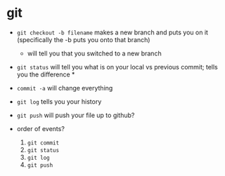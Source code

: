 # git

* `git checkout -b filename` makes a new branch and puts you on it (specifically the -b puts you onto that branch)
  * will tell you that you switched to a new branch

* `git status` will tell you what is on your local vs previous commit; tells you the difference
  *

* `commit -a` will change everything

* `git log` tells you your history

* `git push` will push your file up to github?

* order of events?
  1. `git commit`
  2. `git status`
  3. `git log`
  4. `git push`
